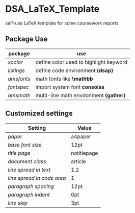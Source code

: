 # DSA_LaTeX_Template

self-use LaTeX template for some coursework reports

## Package Use

|package | use|
---------|------
*xcolor* | define color used to highlight keyword
*listings* | define code environment **{dsap}**
*amsfonts* | math fonts like **\mathbb**
*fontspec* | import system font **consolas**
*amsmath* | multi-line math environment **{gather}**

## Customized settings

|Setting|Value|
-------|-------
*paper* |a4paper
*base font size* |12pt
*title page* |notitlepage
*document class* |article
*line spread in text* |1.2
*line spread in code area* |1
*paragraph spacing* |12pt
*paragraph indent* |0pt
*line skip* |3pt
